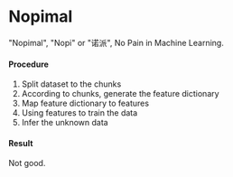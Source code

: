 # Nopimal
"Nopimal", "Nopi" or "诺派", No Pain in Machine Learning. 


#### Procedure

1.  Split dataset to the chunks
2.  According to chunks, generate the feature dictionary
3.  Map feature dictionary to features
4.  Using features to train the data
5.  Infer the unknown data


#### Result
Not good.